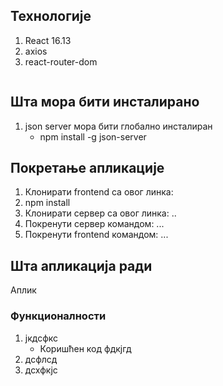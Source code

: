 ## Технологије

1. React 16.13
2. axios
3. react-router-dom

<img src="" />

## Шта мора бити инсталирано

1. json server мора бити глобално инсталиран
    - npm install -g json-server

## Покретање апликације

1. Клонирати frontend са овог линка: <link>
2. npm install
2. Клонирати сервер са овог линка: ..
3. Покренути сервер командом: ...
4. Покренути frontend командом: ...


## Шта апликација ради

Аплик

### Функционалности

1. јкдсфкс
    - Коришћен код фдкјгд
2. дсфлсд
3. дсхфкјс
